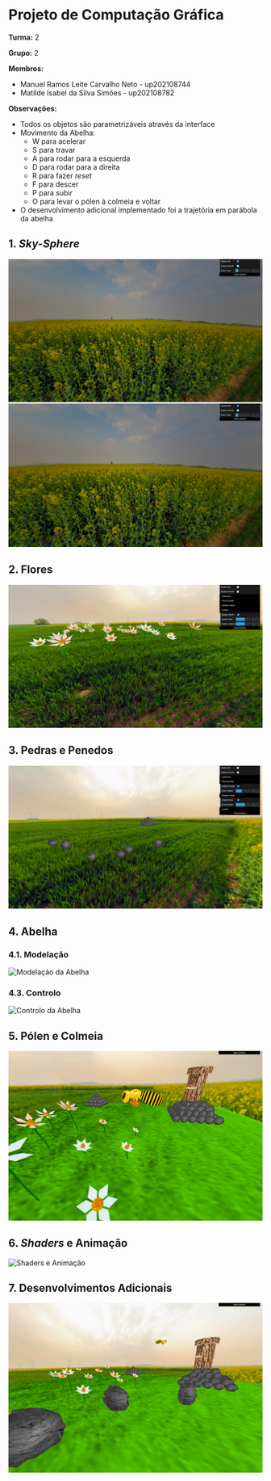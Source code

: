 # Projeto de Computação Gráfica

**Turma:** 2

**Grupo:** 2

**Membros:**
- Manuel Ramos Leite Carvalho Neto - up202108744
- Matilde Isabel da Silva Simões - up202108782

**Observações:**
- Todos os objetos são parametrizáveis através da interface
- Movimento da Abelha:
    - W para acelerar
    - S para travar
    - A para rodar para a esquerda
    - D para rodar para a direita
    - R para fazer *reset*
    - F para descer
    - P para subir
    - O para levar o pólen à colmeia e voltar
- O desenvolvimento adicional implementado foi a trajetória em parábola da abelha

## 1. *Sky-Sphere*

![Sky-Sphere 1](/project/screenshots/project-t02g02-1-1.png)
![Sky-Sphere 2](/project/screenshots/project-t02g02-1-1.png)

## 2. Flores

![Flores](/project/screenshots/project-t02g02-2.png)

## 3. Pedras e Penedos

![Pedras e Penedos](/project/screenshots/project-t02g02-3.png)

## 4. Abelha

### 4.1. Modelação

![Modelação da Abelha](/project/screenshots/project-t02g02-4.png)

### 4.3. Controlo

![Controlo da Abelha](/project/screenshots/project-t02g02-5.png)

## 5. Pólen e Colmeia

![Pólen e Colmeia](/project/screenshots/project-t02g02-6.png)

## 6. *Shaders* e Animação

![Shaders e Animação](/project/screenshots/project-t02g02-7.png)

## 7. Desenvolvimentos Adicionais

![Desenvolvimentos Adicionais](/project/screenshots/project-t02g02-8.png)

